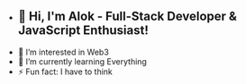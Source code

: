 - <h2>👋 Hi, I'm Alok - Full-Stack Developer & JavaScript Enthusiast! </h2>
- 👀 I’m interested in Web3
- 🌱 I’m currently learning Everything
- ⚡ Fun fact: I have to think

<!---
AlokCodes07/AlokCodes07 is a ✨ special ✨ repository because its `README.md` (this file) appears on your GitHub profile.
You can click the Preview link to take a look at your changes.
--->
